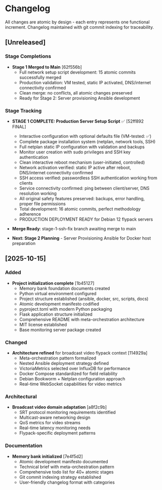 # Changelog

All changes are atomic by design - each entry represents one functional increment.
Changelog maintained with git commit indexing for traceability.

## [Unreleased]

### Stage Completions
- **Stage 1 Merged to Main** [62f556b]
  - Full network setup script development: 15 atomic commits successfully merged
  - Production validation: VM tested, static IP activated, DNS/internet connectivity confirmed
  - Clean merge: no conflicts, all atomic changes preserved
  - Ready for Stage 2: Server provisioning Ansible development

### Stage Tracking
- **STAGE 1 COMPLETE: Production Server Setup Script** ✅ [52ff892 FINAL]
  - Interactive configuration with optional defaults file (VM-tested: ✅)
  - Complete package installation system (netplan, network tools, SSH)
  - Full netplan static IP configuration with validation and backups
  - Monitor user creation with sudo privileges and SSH key authentication
  - Clean interactive reboot mechanism (user-initiated, controlled)
  - Network activation verified: static IP active after reboot, DNS/internet connectivity confirmed
  - SSH access verified: passwordless SSH authentication working from clients
  - Service connectivity confirmed: ping between client/server, DNS resolution working
  - All original safety features preserved: backups, error handling, proper file permissions
  - Total development: 16 atomic commits, perfect methodology adherence
  - PRODUCTION DEPLOYMENT READY for Debian 12 flypack servers

- **Merge Ready**: stage-1-ssh-fix branch awaiting merge to main
- **Next: Stage 2 Planning** - Server Provisioning Ansible for Docker host preparation

## [2025-10-15]

### Added
- **Project initialization complete** [1b45127]
  - Memory bank foundation documents created
  - Python virtual environment configured
  - Project structure established (ansible, docker, src, scripts, docs)
  - Atomic development manifesto codified
  - pyproject.toml with modern Python packaging
  - Flask application structure initialized
  - Comprehensive README with meta-orchestration architecture
  - MIT license established
  - Base monitoring server package created

### Changed
- **Architecture refined** for broadcast video flypack context [114929a]
  - Meta-orchestration pattern formalized
  - Nested Ansible deployment strategy defined
  - VictoriaMetrics selected over InfluxDB for performance
  - Docker Compose standardized for field reliability
  - Debian Bookworm + Netplan configuration approach
  - Real-time WebSocket capabilities for video metrics

### Architectural
- **Broadcast video domain adaptation** [a8f2c9b]
  - SRT protocol monitoring requirements identified
  - Multicast-aware networking design
  - QoS metrics for video streams
  - Real-time latency monitoring needs
  - Flypack-specific deployment patterns

### Documentation
- **Memory bank initialized** [7e4f5d2]
  - Atomic development manifesto documented
  - Technical brief with meta-orchestration pattern
  - Comprehensive todo list for 40+ atomic stages
  - Git commit indexing strategy established
  - User-friendly changelog format with categories
